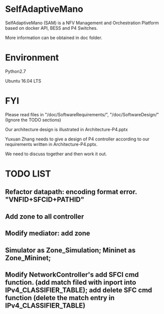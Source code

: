 # SelfAdaptiveMano

SelfAdaptiveMano (SAM) is a NFV Management and Orchestration Platform based on docker API, BESS and P4 Switches.

More information can be obtained in doc folder.

# Environment

Python2.7

Ubuntu 16.04 LTS

# FYI

Please read files in "/doc/SoftwareRequirements/", "/doc/SoftwareDesign/" (Ignore the TODO sections)

Our architecture design is illustrated in Architecture-P4.pptx

Yuxuan Zhang needs to give a design of P4 controller according to our requirements written in Architecture-P4.pptx.

We need to discuss together and then work it out.

# TODO LIST

## Refactor datapath: encoding format error. "VNFID+SFCID+PATHID"

## Add zone to all controller

## Modify mediator: add zone

## Simulator as Zone_Simulation; Mininet as Zone_Mininet;

## Modify NetworkController's add SFCI cmd function. (add match filed with inport into IPv4_CLASSIFIER_TABLE); add delete SFC cmd function (delete the match entry in IPv4_CLASSIFIER_TABLE)

